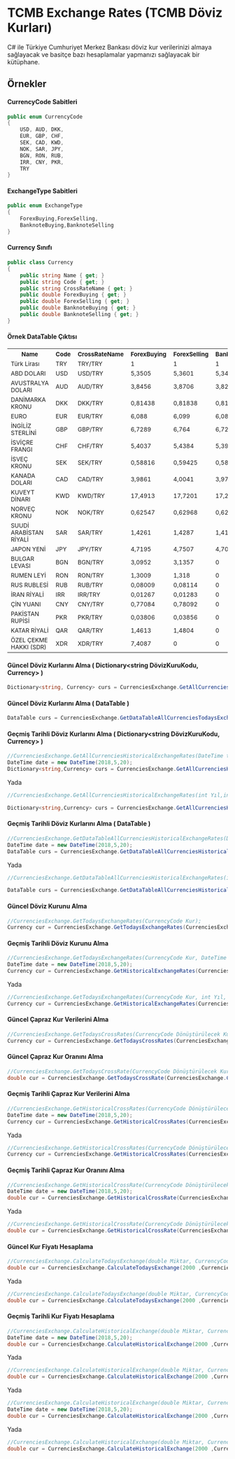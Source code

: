 TCMB Exchange Rates (TCMB Döviz Kurları)
=======
C# ile Türkiye Cumhuriyet Merkez Bankası döviz kur verilerinizi almaya sağlayacak ve basitçe bazı hesaplamalar yapmanızı sağlayacak bir kütüphane.

## Örnekler

#### CurrencyCode Sabitleri


```c#
public enum CurrencyCode
{
    USD, AUD, DKK,
    EUR, GBP, CHF,
    SEK, CAD, KWD,
    NOK, SAR, JPY,
    BGN, RON, RUB,
    IRR, CNY, PKR,
    TRY
}
```

#### ExchangeType Sabitleri

```c#
public enum ExchangeType
{
    ForexBuying,ForexSelling,
    BanknoteBuying,BanknoteSelling
}
```

#### Currency Sınıfı

```c#
public class Currency
{
    public string Name { get; }
    public string Code { get; }
    public string CrossRateName { get; }
    public double ForexBuying { get; }
    public double ForexSelling { get; }
    public double BanknoteBuying { get; }
    public double BanknoteSelling { get; }
}
```

#### Örnek DataTable Çıktısı

<table><tr><th><sub>Name</th></sub><th><sub>Code</th></sub><th><sub>CrossRateName</th></sub><th><sub>ForexBuying</th></sub><th><sub>ForexSelling</th></sub><th><sub>BanknoteBuying</th></sub><th><sub>BanknoteSelling</th></sub></tr><tr><td><sub>Türk Lirası</td></sub><td><sub>TRY</td></sub><td><sub>TRY/TRY</td></sub><td><sub>1</td></sub><td><sub>1</td></sub><td><sub>1</td></sub><td><sub>1</td></sub></tr><tr><td><sub>ABD DOLARI</td></sub><td><sub>USD</td></sub><td><sub>USD/TRY</td></sub><td><sub>5,3505</td></sub><td><sub>5,3601</td></sub><td><sub>5,3467</td></sub><td><sub>5,3682</td></sub></tr><tr><td><sub>AVUSTRALYA DOLARI</td></sub><td><sub>AUD</td></sub><td><sub>AUD/TRY</td></sub><td><sub>3,8456</td></sub><td><sub>3,8706</td></sub><td><sub>3,8279</td></sub><td><sub>3,8939</td></sub></tr><tr><td><sub>DANİMARKA KRONU</td></sub><td><sub>DKK</td></sub><td><sub>DKK/TRY</td></sub><td><sub>0,81438</td></sub><td><sub>0,81838</td></sub><td><sub>0,81381</td></sub><td><sub>0,82026</td></sub></tr><tr><td><sub>EURO</td></sub><td><sub>EUR</td></sub><td><sub>EUR/TRY</td></sub><td><sub>6,088</td></sub><td><sub>6,099</td></sub><td><sub>6,0837</td></sub><td><sub>6,1081</td></sub></tr><tr><td><sub>İNGİLİZ STERLİNİ</td></sub><td><sub>GBP</td></sub><td><sub>GBP/TRY</td></sub><td><sub>6,7289</td></sub><td><sub>6,764</td></sub><td><sub>6,7242</td></sub><td><sub>6,7741</td></sub></tr><tr><td><sub>İSVİÇRE FRANGI</td></sub><td><sub>CHF</td></sub><td><sub>CHF/TRY</td></sub><td><sub>5,4037</td></sub><td><sub>5,4384</td></sub><td><sub>5,3956</td></sub><td><sub>5,4465</td></sub></tr><tr><td><sub>İSVEÇ KRONU</td></sub><td><sub>SEK</td></sub><td><sub>SEK/TRY</td></sub><td><sub>0,58816</td></sub><td><sub>0,59425</td></sub><td><sub>0,58775</td></sub><td><sub>0,59562</td></sub></tr><tr><td><sub>KANADA DOLARI</td></sub><td><sub>CAD</td></sub><td><sub>CAD/TRY</td></sub><td><sub>3,9861</td></sub><td><sub>4,0041</td></sub><td><sub>3,9714</td></sub><td><sub>4,0193</td></sub></tr><tr><td><sub>KUVEYT DİNARI</td></sub><td><sub>KWD</td></sub><td><sub>KWD/TRY</td></sub><td><sub>17,4913</td></sub><td><sub>17,7201</td></sub><td><sub>17,2289</td></sub><td><sub>17,9859</td></sub></tr><tr><td><sub>NORVEÇ KRONU</td></sub><td><sub>NOK</td></sub><td><sub>NOK/TRY</td></sub><td><sub>0,62547</td></sub><td><sub>0,62968</td></sub><td><sub>0,62504</td></sub><td><sub>0,63113</td></sub></tr><tr><td><sub>SUUDİ ARABİSTAN RİYALİ</td></sub><td><sub>SAR</td></sub><td><sub>SAR/TRY</td></sub><td><sub>1,4261</td></sub><td><sub>1,4287</td></sub><td><sub>1,4154</td></sub><td><sub>1,4394</td></sub></tr><tr><td><sub>JAPON YENİ</td></sub><td><sub>JPY</td></sub><td><sub>JPY/TRY</td></sub><td><sub>4,7195</td></sub><td><sub>4,7507</td></sub><td><sub>4,702</td></sub><td><sub>4,7688</td></sub></tr><tr><td><sub>BULGAR LEVASI</td></sub><td><sub>BGN</td></sub><td><sub>BGN/TRY</td></sub><td><sub>3,0952</td></sub><td><sub>3,1357</td></sub><td><sub>0</td></sub><td><sub>0</td></sub></tr><tr><td><sub>RUMEN LEYİ</td></sub><td><sub>RON</td></sub><td><sub>RON/TRY</td></sub><td><sub>1,3009</td></sub><td><sub>1,318</td></sub><td><sub>0</td></sub><td><sub>0</td></sub></tr><tr><td><sub>RUS RUBLESİ</td></sub><td><sub>RUB</td></sub><td><sub>RUB/TRY</td></sub><td><sub>0,08009</td></sub><td><sub>0,08114</td></sub><td><sub>0</td></sub><td><sub>0</td></sub></tr><tr><td><sub>İRAN RİYALİ</td></sub><td><sub>IRR</td></sub><td><sub>IRR/TRY</td></sub><td><sub>0,01267</td></sub><td><sub>0,01283</td></sub><td><sub>0</td></sub><td><sub>0</td></sub></tr><tr><td><sub>ÇİN YUANI</td></sub><td><sub>CNY</td></sub><td><sub>CNY/TRY</td></sub><td><sub>0,77084</td></sub><td><sub>0,78092</td></sub><td><sub>0</td></sub><td><sub>0</td></sub></tr><tr><td><sub>PAKİSTAN RUPİSİ</td></sub><td><sub>PKR</td></sub><td><sub>PKR/TRY</td></sub><td><sub>0,03806</td></sub><td><sub>0,03856</td></sub><td><sub>0</td></sub><td><sub>0</td></sub></tr><tr><td><sub>KATAR RİYALİ</td></sub><td><sub>QAR</td></sub><td><sub>QAR/TRY</td></sub><td><sub>1,4613</td></sub><td><sub>1,4804</td></sub><td><sub>0</td></sub><td><sub>0</td></sub></tr><tr><td><sub>ÖZEL ÇEKME HAKKI (SDR)                            </td></sub><td><sub>XDR</td></sub><td><sub>XDR/TRY</td></sub><td><sub>7,4087</td></sub><td><sub>0</td></sub><td><sub>0</td></sub><td><sub>0</td></sub></tr></table>

#### Güncel Döviz Kurlarını Alma ( Dictionary<string DövizKuruKodu, Currency> )

```c#
Dictionary<string, Currency> curs = CurrenciesExchange.GetAllCurrenciesTodaysExchangeRates();
```

#### Güncel Döviz Kurlarını Alma ( DataTable )

```c#
DataTable curs = CurrenciesExchange.GetDataTableAllCurrenciesTodaysExchangeRates();
```

#### Geçmiş Tarihli Döviz Kurlarını Alma ( Dictionary<string DövizKuruKodu, Currency> )

```c#
//CurrenciesExchange.GetAllCurrenciesHistoricalExchangeRates(DateTime tarih);
DateTime date = new DateTime(2018,5,20);
Dictionary<string,Currency> curs = CurrenciesExchange.GetAllCurrenciesHistoricalExchangeRates(date);
```
Yada

```c#
//CurrenciesExchange.GetAllCurrenciesHistoricalExchangeRates(int Yıl,int Ay, int Gün);

Dictionary<string,Currency> curs = CurrenciesExchange.GetAllCurrenciesHistoricalExchangeRates(2018,5,20);
```

#### Geçmiş Tarihli Döviz Kurlarını Alma ( DataTable )

```c#
//CurrenciesExchange.GetDataTableAllCurrenciesHistoricalExchangeRates(DateTime tarih);
DateTime date = new DateTime(2018,5,20);
DataTable curs = CurrenciesExchange.GetDataTableAllCurrenciesHistoricalExchangeRates(date);
```
Yada

```c#
//CurrenciesExchange.GetDataTableAllCurrenciesHistoricalExchangeRates(int Yıl, int Ay, int Gün);

DataTable curs = CurrenciesExchange.GetDataTableAllCurrenciesHistoricalExchangeRates(2018,5,20);
```

#### Güncel Döviz Kurunu Alma

```c#
//CurrenciesExchange.GetTodaysExchangeRates(CurrencyCode Kur);
Currency cur = CurrenciesExchange.GetTodaysExchangeRates(CurrenciesExchange.CurrencyCode.USD);
```

#### Geçmiş Tarihli Döviz Kurunu Alma

```c#
//CurrenciesExchange.GetTodaysExchangeRates(CurrencyCode Kur, DateTime tarih);
DateTime date = new DateTime(2018,5,20);
Currency cur = CurrenciesExchange.GetHistoricalExchangeRates(CurrenciesExchange.CurrencyCode.USD,date);
```
Yada

```c#
//CurrenciesExchange.GetTodaysExchangeRates(CurrencyCode Kur, int Yıl, int Ay, int Gün);
Currency cur = CurrenciesExchange.GetHistoricalExchangeRates(CurrenciesExchange.CurrencyCode.USD, 2018, 5, 20);
```

#### Güncel Çapraz Kur Verilerini Alma

```c#
//CurrenciesExchange.GetTodaysCrossRates(CurrencyCode Dönüştürülecek Kur, CurrencyCode Şuanki Kur);
Currency cur = CurrenciesExchange.GetTodaysCrossRates(CurrenciesExchange.CurrencyCode.EUR, CurrenciesExchange.CurrencyCode.USD);
```    

#### Güncel Çapraz Kur Oranını Alma

```c#
//CurrenciesExchange.GetTodaysCrossRate(CurrencyCode Dönüştürülecek Kur, CurrencyCode Şuanki Kur);
double cur = CurrenciesExchange.GetTodaysCrossRate(CurrenciesExchange.CurrencyCode.EUR, CurrenciesExchange.CurrencyCode.USD);
``` 

#### Geçmiş Tarihli Çapraz Kur Verilerini Alma

```c#
//CurrenciesExchange.GetHistoricalCrossRates(CurrencyCode Dönüştürülecek Kur, CurrencyCode Şuanki Kur, DateTime tarih);
DateTime date = new DateTime(2018,5,20);
Currency cur = CurrenciesExchange.GetHistoricalCrossRates(CurrenciesExchange.CurrencyCode.EUR, CurrenciesExchange.CurrencyCode.USD, date);
```   

Yada

```c#
//CurrenciesExchange.GetHistoricalCrossRates(CurrencyCode Dönüştürülecek Kur, CurrencyCode Şuanki Kur, int Yıl, int Ay, int Gün);
Currency cur = CurrenciesExchange.GetHistoricalCrossRates(CurrenciesExchange.CurrencyCode.EUR, CurrenciesExchange.CurrencyCode.USD, 2018, 5, 20);
```   

#### Geçmiş Tarihli Çapraz Kur Oranını Alma

```c#
//CurrenciesExchange.GetHistoricalCrossRate(CurrencyCode Dönüştürülecek Kur, CurrencyCode Şuanki Kur, DateTime tarih);
DateTime date = new DateTime(2018,5,20);
double cur = CurrenciesExchange.GetHistoricalCrossRate(CurrenciesExchange.CurrencyCode.EUR, CurrenciesExchange.CurrencyCode.USD, date);
```   

Yada

```c#
//CurrenciesExchange.GetHistoricalCrossRate(CurrencyCode Dönüştürülecek Kur, CurrencyCode Şuanki Kur, int Yıl, int Ay, int Gün);
double cur = CurrenciesExchange.GetHistoricalCrossRate(CurrenciesExchange.CurrencyCode.EUR, CurrenciesExchange.CurrencyCode.USD, 2018, 5, 20);
```  

#### Güncel Kur Fiyatı Hesaplama

```c#
//CurrenciesExchange.CalculateTodaysExchange(double Miktar, CurrencyCode Şuanki Kur, CurrencyCode Dönüştürülecek Kur);
double cur = CurrenciesExchange.CalculateTodaysExchange(2000 ,CurrenciesExchange.CurrencyCode.TRY, CurrenciesExchange.CurrencyCode.USD);
```  
Yada

```c#
//CurrenciesExchange.CalculateTodaysExchange(double Miktar, CurrencyCode Şuanki Kur, CurrencyCode Dönüştürülecek Kur, ExchangeType Dönüşüm Tipi);
double cur = CurrenciesExchange.CalculateTodaysExchange(2000 ,CurrenciesExchange.CurrencyCode.TRY, CurrenciesExchange.CurrencyCode.USD,CurrenciesExchange.ExchangeType.BanknoteBuying);
``` 

#### Geçmiş Tarihli Kur Fiyatı Hesaplama

```c#
//CurrenciesExchange.CalculateHistoricalExchange(double Miktar, CurrencyCode Şuanki Kur, CurrencyCode Dönüştürülecek Kur, DateTime tarih);
DateTime date = new DateTime(2018,5,20);
double cur = CurrenciesExchange.CalculateHistoricalExchange(2000 ,CurrenciesExchange.CurrencyCode.TRY, CurrenciesExchange.CurrencyCode.USD, date);
```  
Yada

```c#
//CurrenciesExchange.CalculateHistoricalExchange(double Miktar, CurrencyCode Şuanki Kur, CurrencyCode Dönüştürülecek Kur, int Yıl, int Ay, int Gün);
double cur = CurrenciesExchange.CalculateHistoricalExchange(2000 ,CurrenciesExchange.CurrencyCode.TRY, CurrenciesExchange.CurrencyCode.USD, 2018,5,20);
```  
Yada

```c#
//CurrenciesExchange.CalculateHistoricalExchange(double Miktar, CurrencyCode Şuanki Kur, CurrencyCode Dönüştürülecek Kur, ExchangeType Dönüşüm Tipi, DateTime tarih);
DateTime date = new DateTime(2018,5,20);
double cur = CurrenciesExchange.CalculateHistoricalExchange(2000 ,CurrenciesExchange.CurrencyCode.TRY, CurrenciesExchange.CurrencyCode.USD, CurrenciesExchange.ExchangeType.BanknoteBuying, date);
```  
Yada

```c#
//CurrenciesExchange.CalculateHistoricalExchange(double Miktar, CurrencyCode Şuanki Kur, CurrencyCode Dönüştürülecek Kur,CurrenciesExchange.ExchangeType.BanknoteBuying,ExchangeType Dönüşüm Tipi, int Yıl, int Ay, int Gün);
double cur = CurrenciesExchange.CalculateHistoricalExchange(2000 ,CurrenciesExchange.CurrencyCode.TRY, CurrenciesExchange.CurrencyCode.USD, CurrenciesExchange.ExchangeType.BanknoteBuying, 2018,5,20);
```  
